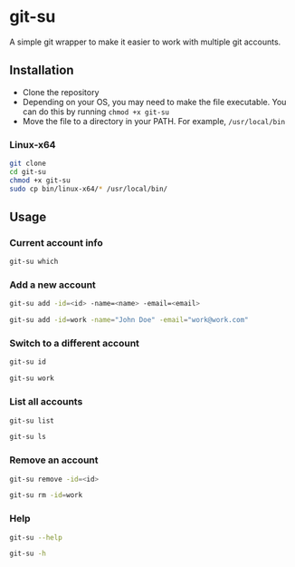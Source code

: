# git-su

A simple git wrapper to make it easier to work with multiple git accounts.

## Installation

- Clone the repository
- Depending on your OS, you may need to make the file executable. You can do this by running `chmod +x git-su`
- Move the file to a directory in your PATH. For example, `/usr/local/bin`

### Linux-x64

```bash
git clone
cd git-su
chmod +x git-su
sudo cp bin/linux-x64/* /usr/local/bin/
```

## Usage

### Current account info

```bash
git-su which
```

### Add a new account

```bash
git-su add -id=<id> -name=<name> -email=<email>
```

```bash
git-su add -id=work -name="John Doe" -email="work@work.com"
```

### Switch to a different account

```bash
git-su id
```

```bash
git-su work
```

### List all accounts

```bash
git-su list
```

```bash
git-su ls
```

### Remove an account

```bash
git-su remove -id=<id>
```

```bash
git-su rm -id=work
```

### Help

```bash
git-su --help
```

```bash
git-su -h
```
